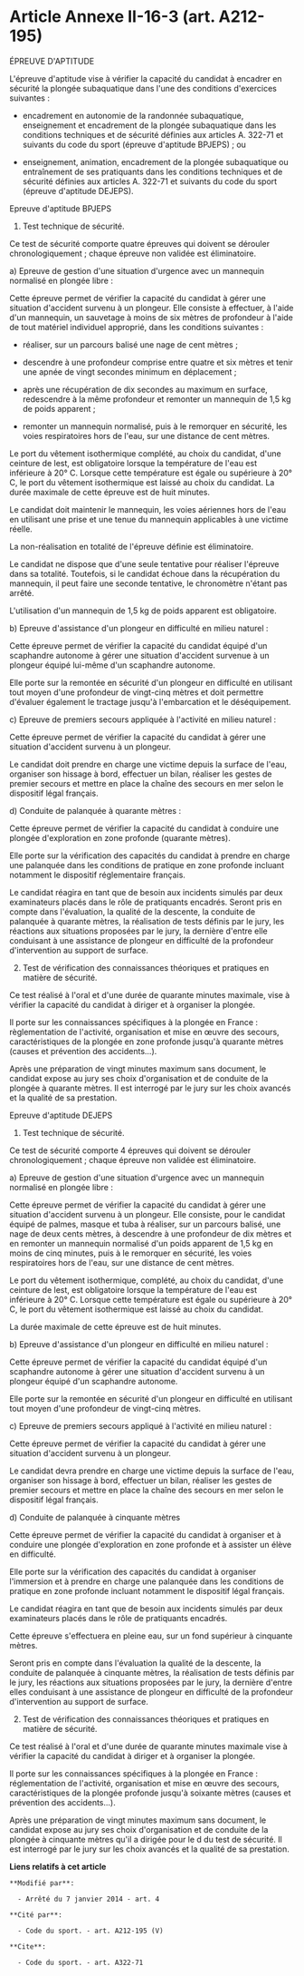 # Article Annexe II-16-3 (art. A212-195)

ÉPREUVE D'APTITUDE 

L'épreuve d'aptitude vise à vérifier la capacité du candidat à encadrer en sécurité la plongée subaquatique dans l'une des
conditions d'exercices suivantes :

- encadrement en autonomie de la randonnée subaquatique, enseignement et encadrement de la plongée subaquatique dans les
conditions techniques et de sécurité définies aux articles A. 322-71 et suivants du code du sport (épreuve d'aptitude
BPJEPS) ; ou

- enseignement, animation, encadrement de la plongée subaquatique ou entraînement de ses pratiquants dans les conditions
techniques et de sécurité définies aux articles A. 322-71 et suivants du code du sport (épreuve d'aptitude DEJEPS). 

Epreuve d'aptitude BPJEPS 

1. Test technique de sécurité. 

Ce test de sécurité comporte quatre épreuves qui doivent se dérouler chronologiquement ; chaque épreuve non validée est
éliminatoire. 

a) Epreuve de gestion d'une situation d'urgence avec un mannequin normalisé en plongée libre : 

Cette épreuve permet de vérifier la capacité du candidat à gérer une situation d'accident survenu à un plongeur. Elle
consiste à effectuer, à l'aide d'un mannequin, un sauvetage à moins de six mètres de profondeur à l'aide de tout matériel
individuel approprié, dans les conditions suivantes :

- réaliser, sur un parcours balisé une nage de cent mètres ;

- descendre à une profondeur comprise entre quatre et six mètres et tenir une apnée de vingt secondes minimum en
déplacement ;

- après une récupération de dix secondes au maximum en surface, redescendre à la même profondeur et remonter un mannequin de
1,5 kg de poids apparent ;

- remonter un mannequin normalisé, puis à le remorquer en sécurité, les voies respiratoires hors de l'eau, sur une distance
de cent mètres. 

Le port du vêtement isothermique complété, au choix du candidat, d'une ceinture de lest, est obligatoire lorsque la
température de l'eau est inférieure à 20° C. Lorsque cette température est égale ou supérieure à 20° C, le port du vêtement
isothermique est laissé au choix du candidat. La durée maximale de cette épreuve est de huit minutes. 

Le candidat doit maintenir le mannequin, les voies aériennes hors de l'eau en utilisant une prise et une tenue du mannequin
applicables à une victime réelle. 

La non-réalisation en totalité de l'épreuve définie est éliminatoire. 

Le candidat ne dispose que d'une seule tentative pour réaliser l'épreuve dans sa totalité. Toutefois, si le candidat échoue
dans la récupération du mannequin, il peut faire une seconde tentative, le chronomètre n'étant pas arrêté. 

L'utilisation d'un mannequin de 1,5 kg de poids apparent est obligatoire. 

b) Epreuve d'assistance d'un plongeur en difficulté en milieu naturel : 

Cette épreuve permet de vérifier la capacité du candidat équipé d'un scaphandre autonome à gérer une situation d'accident
survenue à un plongeur équipé lui-même d'un scaphandre autonome. 

Elle porte sur la remontée en sécurité d'un plongeur en difficulté en utilisant tout moyen d'une profondeur de vingt-cinq
mètres et doit permettre d'évaluer également le tractage jusqu'à l'embarcation et le déséquipement. 

c) Epreuve de premiers secours appliquée à l'activité en milieu naturel : 

Cette épreuve permet de vérifier la capacité du candidat à gérer une situation d'accident survenu à un plongeur. 

Le candidat doit prendre en charge une victime depuis la surface de l'eau, organiser son hissage à bord, effectuer un bilan,
réaliser les gestes de premier secours et mettre en place la chaîne des secours en mer selon le dispositif légal français. 

d) Conduite de palanquée à quarante mètres : 

Cette épreuve permet de vérifier la capacité du candidat à conduire une plongée d'exploration en zone profonde (quarante
mètres). 

Elle porte sur la vérification des capacités du candidat à prendre en charge une palanquée dans les conditions de pratique en
zone profonde incluant notamment le dispositif réglementaire français. 

Le candidat réagira en tant que de besoin aux incidents simulés par deux examinateurs placés dans le rôle de pratiquants
encadrés. Seront pris en compte dans l'évaluation, la qualité de la descente, la conduite de palanquée à quarante mètres, la
réalisation de tests définis par le jury, les réactions aux situations proposées par le jury, la dernière d'entre elle
conduisant à une assistance de plongeur en difficulté de la profondeur d'intervention au support de surface. 

2. Test de vérification des connaissances théoriques et pratiques en matière de sécurité. 

Ce test réalisé à l'oral et d'une durée de quarante minutes maximale, vise à vérifier la capacité du candidat à diriger et à
organiser la plongée. 

Il porte sur les connaissances spécifiques à la plongée en France : règlementation de l'activité, organisation et mise en
œuvre des secours, caractéristiques de la plongée en zone profonde jusqu'à quarante mètres (causes et prévention des
accidents...). 

Après une préparation de vingt minutes maximum sans document, le candidat expose au jury ses choix d'organisation et de
conduite de la plongée à quarante mètres. Il est interrogé par le jury sur les choix avancés et la qualité de sa prestation. 

Epreuve d'aptitude DEJEPS 

1. Test technique de sécurité. 

Ce test de sécurité comporte 4 épreuves qui doivent se dérouler chronologiquement ; chaque épreuve non validée est
éliminatoire. 

a) Epreuve de gestion d'une situation d'urgence avec un mannequin normalisé en plongée libre : 

Cette épreuve permet de vérifier la capacité du candidat à gérer une situation d'accident survenu à un plongeur. Elle
consiste, pour le candidat équipé de palmes, masque et tuba à réaliser, sur un parcours balisé, une nage de deux cents
mètres, à descendre à une profondeur de dix mètres et en remonter un mannequin normalisé d'un poids apparent de 1,5 kg en
moins de cinq minutes, puis à le remorquer en sécurité, les voies respiratoires hors de l'eau, sur une distance de cent
mètres. 

Le port du vêtement isothermique, complété, au choix du candidat, d'une ceinture de lest, est obligatoire lorsque la
température de l'eau est inférieure à 20° C. Lorsque cette température est égale ou supérieure à 20° C, le port du vêtement
isothermique est laissé au choix du candidat. 

La durée maximale de cette épreuve est de huit minutes. 

b) Epreuve d'assistance d'un plongeur en difficulté en milieu naturel : 

Cette épreuve permet de vérifier la capacité du candidat équipé d'un scaphandre autonome à gérer une situation d'accident
survenu à un plongeur équipé d'un scaphandre autonome. 

Elle porte sur la remontée en sécurité d'un plongeur en difficulté en utilisant tout moyen d'une profondeur de vingt-cinq
mètres. 

c) Epreuve de premiers secours appliqué à l'activité en milieu naturel : 

Cette épreuve permet de vérifier la capacité du candidat à gérer une situation d'accident survenu à un plongeur. 

Le candidat devra prendre en charge une victime depuis la surface de l'eau, organiser son hissage à bord, effectuer un bilan,
réaliser les gestes de premier secours et mettre en place la chaîne des secours en mer selon le dispositif légal français. 

d) Conduite de palanquée à cinquante mètres 

Cette épreuve permet de vérifier la capacité du candidat à organiser et à conduire une plongée d'exploration en zone profonde
et à assister un élève en difficulté. 

Elle porte sur la vérification des capacités du candidat à organiser l'immersion et à prendre en charge une palanquée dans
les conditions de pratique en zone profonde incluant notamment le dispositif légal français. 

Le candidat réagira en tant que de besoin aux incidents simulés par deux examinateurs placés dans le rôle de pratiquants
encadrés. 

Cette épreuve s'effectuera en pleine eau, sur un fond supérieur à cinquante mètres. 

Seront pris en compte dans l'évaluation la qualité de la descente, la conduite de palanquée à cinquante mètres, la
réalisation de tests définis par le jury, les réactions aux situations proposées par le jury, la dernière d'entre elles
conduisant à une assistance de plongeur en difficulté de la profondeur d'intervention au support de surface. 

2. Test de vérification des connaissances théoriques et pratiques en matière de sécurité. 

Ce test réalisé à l'oral et d'une durée de quarante minutes maximale vise à vérifier la capacité du candidat à diriger et à
organiser la plongée. 

Il porte sur les connaissances spécifiques à la plongée en France : réglementation de l'activité, organisation et mise en
œuvre des secours, caractéristiques de la plongée profonde jusqu'à soixante mètres (causes et prévention des accidents...). 

Après une préparation de vingt minutes maximum sans document, le candidat expose au jury ses choix d'organisation et de
conduite de la plongée à cinquante mètres qu'il a dirigée pour le d du test de sécurité. Il est interrogé par le jury sur les
choix avancés et la qualité de sa prestation.

**Liens relatifs à cet article**

	**Modifié par**:

	  - Arrêté du 7 janvier 2014 - art. 4

	**Cité par**:

	  - Code du sport. - art. A212-195 (V)

	**Cite**:

	  - Code du sport. - art. A322-71
